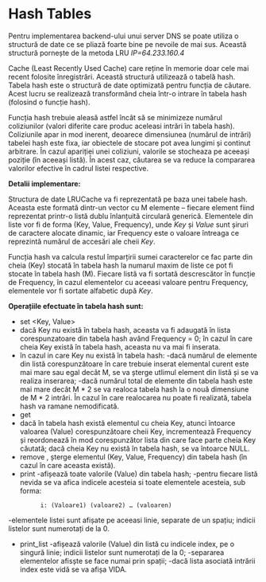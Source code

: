 ﻿Hash Tables
=========
Pentru implementarea backend-ului unui server DNS se poate utiliza o structură de date ce se pliază foarte bine pe nevoile de mai sus. Această structură pornește de la metoda LRU
_IP=64.233.160.4_

Cache (Least Recently Used Cache) care reține în memorie doar cele mai recent folosite înregistrări. Această structură utilizează o tabelă hash.
Tabela hash este o structură de date optimizată pentru funcția de căutare. Acest lucru se
realizează transformând cheia într-o intrare în tabela hash (folosind o funcție hash). 

Funcția hash trebuie aleasă astfel încât să se minimizeze numărul coliziunilor (valori
diferite care produc aceleasi intrări în tabela hash). Coliziunile apar in mod inerent, deoarece
dimensiunea (numărul de intrări) tabelei hash este fixa, iar obiectele de stocare pot avea lungimi
și continut arbitrare.
În cazul apariției unei coliziuni, valorile se stocheaza pe aceeași poziție (în
aceeași listă). În acest caz, căutarea se va reduce la compararea valorilor efective în cadrul listei
respective. 


**Detalii implementare:**

Structura de date LRUCache va fi reprezentată pe baza unei tabele hash. Aceasta este
formată dintr-un vector cu M elemente – fiecare element fiind reprezentat printr-o listă dublu
înlanțuită circulară generică. Elementele din liste vor fi de forma (Key, Value, Frequency), unde
_Key_ și _Value_ sunt șiruri de caractere alocate dinamic, iar Frequency este o valoare întreaga ce
reprezintă numărul de accesări ale cheii _Key_. 

Funcția hash va calcula restul împarțirii sumei caracterelor ce fac parte din cheia (Key) stocată în tabela hash la numarul maxim de liste ce pot fi stocate în tabela hash (M). Fiecare listă va fi sortată descrescător în funcție de Frequency, în cazul elementelor cu aceeasi valoare pentru Frequency, elementele vor fi sortate alfabetic după _Key_. 

**Operațiile efectuate în tabela hash sunt:**
 * set <Key, Value>
* dacă Key nu există în tabela hash, aceasta va fi adaugată în lista corespunzatoare din
tabela hash având Frequency = 0; în cazul în care cheia Key există în tabela hash,
aceasta nu va mai fi inserata.
*  în cazul in care Key nu există în tabela hash:
     -dacă numărul de elemente din listă corespunzătoare în care trebuie inserat
elemental curent este mai mare sau egal decât M, se va șterge utlimul
element din listă și se va realiza inserarea;
     -dacă numărul total de elemente din tabela hash este mai mare decât M * 2 se
va realoca tabela hash la o nouă dimensiune de M * 2 intrări. În cazul în care
realocarea nu poate fi realizată, tabela hash va ramane nemodificată. 
*  get <Key >
* dacă în tabela hash există elementul cu cheia Key, atunci întoarce valoarea (Value)
corespunzătoare cheii Key, incrementează Frequency și reordonează în mod
corespunzător lista din care face parte cheia Key căutată; dacă cheia Key nu există în
tabela hash, se va întoarce NULL.
* remove <Key>, șterge elementul (Key, Value, Frequency) din tabela hash (în cazul în care aceasta există).
* print 
-afișează toate valorile (Value) din tabela hash;
-pentru fiecare listă nevida se va afica indicele acesteia si toate elementele acesteia, sub forma:
```
         i: (Valoare1) (valoare2) … (valoaren)
```
-elementele listei sunt afișate pe aceeasi linie, separate de un spațiu; indicii listelor sunt numerotați de la 0.
* print_list <index >
 -afișează valorile (Value) din listă cu indicele index, pe o singură linie; indicii listelor sunt numerotați de la 0;
-separarea elementelor afisște se face numai prin spații;
-dacă lista asociată intrării index este vidă se va afișa VIDA. 






